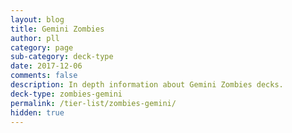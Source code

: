 ```yaml
---
layout: blog
title: Gemini Zombies
author: pll
category: page
sub-category: deck-type
date: 2017-12-06
comments: false
description: In depth information about Gemini Zombies decks.
deck-type: zombies-gemini
permalink: /tier-list/zombies-gemini/ 
hidden: true
---
```








